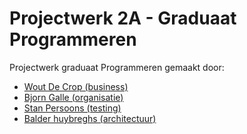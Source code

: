 # Projectwerk 2A - Graduaat Programmeren
Projectwerk graduaat Programmeren gemaakt door:

* [Wout De Crop (business)](https://github.com/WDCHogent)
* [Bjorn Galle (organisatie)](https://github.com/Hogentbg)
* [Stan Persoons (testing)](https://github.com/Sten435)
* [Balder huybreghs (architectuur)](https://github.com/Daxanius)
